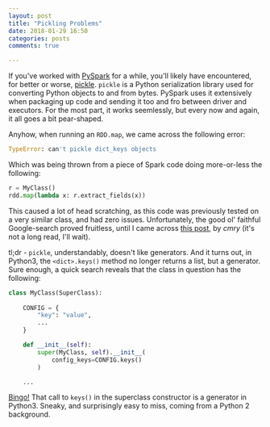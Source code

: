 ```yaml
---
layout: post
title: "Pickling Problems"
date: 2018-01-29 16:50
categories: posts
comments: true

---
```


If you've worked with [PySpark](https://spark.apache.org/docs/latest/api/python/) for a while, you'll likely have encountered, for better or worse, [pickle](https://docs.python.org/2/library/pickle.html). `pickle` is a Python serialization library used for converting Python objects to and from bytes. PySpark uses it extensively when packaging up code and sending it too and fro between driver and executors. For the most part, it works seemlessly, but every now and again, it all goes a bit pear-shaped.

Anyhow, when running an `RDD.map`, we came across the following error:

```python
TypeError: can't pickle dict_keys objects
```

Which was being thrown from a piece of Spark code doing more-or-less the following:

```python
r = MyClass()
rdd.map(lambda x: r.extract_fields(x))
```

This caused a lot of head scratching, as this code was previously tested on a very similar class, and had zero issues. Unfortunately, the good ol' faithful Google-search proved fruitless, until I came across [this post](https://cmry.github.io/notes/picklepy3), by _cmry_ (it's not a long read, I'll wait). 

tl;dr - `pickle`, understandably, doesn't like generators. And it turns out, in Python3, the `<dict>.keys()` method no longer returns a list, but a generator. Sure enough, a quick search reveals that the class in question has the following:

```python
class MyClass(SuperClass):
    
    CONFIG = {
        "key": "value",
        ...
    }

    def __init__(self):
        super(MyClass, self).__init__(
            config_keys=CONFIG.keys()
        )

    ...
```

[Bingo!](https://i.makeagif.com/media/3-24-2016/K34NIW.gif) That call to `keys()` in the superclass constructor is a generator in Python3. Sneaky, and surprisingly easy to miss, coming from a Python 2 background.  
